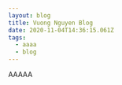 ```yaml
---
layout: blog
title: Vuong Nguyen Blog
date: 2020-11-04T14:36:15.061Z
tags:
  - aaaa
  - blog
---
```

AAAAA